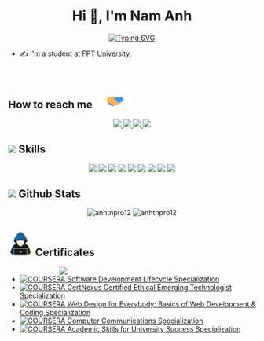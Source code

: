 <h1 align="center">Hi 👋, I'm Nam Anh</h1>
<p align="center">
  <a href="https://git.io/typing-svg"><img src="https://readme-typing-svg.demolab.com?font=Fira+Code&pause=1000&center=true&vCenter=true&width=435&lines=A+web+developer+from+Vietnam" alt="Typing SVG" /></a>
</p>


- ✍ I'm a student at [FPT University](https://daihoc.fpt.edu.vn/).

<br />

## **How to reach me** <img src="https://github.com/0xAbdulKhalid/0xAbdulKhalid/raw/main/assets/mdImages/handshake.gif" width ="80">

<p align="center">
  <a href="https://www.facebook.com/profile.php?id=100010520674916" alt="Facebook">
    <img src="https://img.icons8.com/fluent/48/000000/facebook-new.png" target="_blank" />
  </a> 
  <a href="https://github.com/anhtnpro12" alt="Github">
    <img src="https://img.icons8.com/fluent/48/000000/github.png"/>
  </a> 
  <a href="https://www.youtube.com/channel/UCzLVqvb_3ArLqOHWEiibDUw" alt="Youtube channel" target="_blank" >
    <img src="https://img.icons8.com/fluent/48/000000/youtube-play.png"/>
  </a> 
  <a href="mailto:anhtrinhnam02@gmail.com" alt="Email">
    <img src="https://img.icons8.com/fluent/48/000000/mailing.png"/>
  </a>
</p>

## <img src="https://media2.giphy.com/media/QssGEmpkyEOhBCb7e1/giphy.gif?cid=ecf05e47a0n3gi1bfqntqmob8g9aid1oyj2wr3ds3mg700bl&rid=giphy.gif" width ="25"> Skills
<p align="center">  
  <img src="https://img.icons8.com/color/48/000000/microsoft-sql-server.png"/>      
  <img src="https://img.icons8.com/color/48/000000/git.png"/>
  <img src="https://img.icons8.com/color/48/000000/github-2.png"/>
  <img src="https://img.icons8.com/color/48/null/gitlab.png"/>
  <img src="https://img.icons8.com/color/48/000000/visual-studio-code-2019.png"/>
  <img src="https://img.icons8.com/color/48/null/visual-studio--v2.png"/>    
  <img src="https://img.icons8.com/color/48/null/java-coffee-cup-logo--v1.png"/>
  <img src="https://img.icons8.com/fluency/48/null/c-plus-plus-logo.png"/>
  <img src="https://img.icons8.com/color/48/null/c-sharp-logo.png"/>
</p>

## <img src="https://media.giphy.com/media/iY8CRBdQXODJSCERIr/giphy.gif" width="35"><b> Github Stats </b>

<p align="center"> 
      <img src="https://github-readme-stats.vercel.app/api/top-langs/?username=anhtnpro12&bg_color=FFFFFF00&text_color=179fa3&layout=compact&hide=CSS&langs_count=10&custom_title=Top%20ng%C3%B4n%20ng%E1%BB%AF%20%C4%91%C6%B0%E1%BB%A3c%20d%C3%B9ng" alt="anhtnpro12" width="50%"/>      
      <img src="https://github-readme-stats.vercel.app/api?username=anhtnpro12&bg_color=FFFFFF00&text_color=179fa3&show_icons=true&count_private=true&include_all_commits=true&custom_title=Hoạt%20động%20trên%20Github" alt="anhtnpro12" width="50%"/>    
</p>

## <picture><img src = "https://github.com/0xAbdulKhalid/0xAbdulKhalid/raw/main/assets/mdImages/about_me.gif" width = 50px></picture> Certificates

<img align="right" width="400" src="https://github.githubassets.com/images/modules/profile/profile-joined-github.svg">

- [![COURSERA](https://img.shields.io/badge/-COURSERA-green) Software Development Lifecycle Specialization](https://www.coursera.org/account/accomplishments/specialization/certificate/26UCZJP3MJS4)
- [![COURSERA](https://img.shields.io/badge/-COURSERA-green) CertNexus Certified Ethical Emerging Technologist Specialization](https://www.coursera.org/account/accomplishments/specialization/certificate/NATBMLX8SNPX)
- [![COURSERA](https://img.shields.io/badge/-COURSERA-green) Web Design for Everybody: Basics of Web Development & Coding Specialization](https://www.coursera.org/account/accomplishments/specialization/certificate/JTX4VLFHNV3F)
- [![COURSERA](https://img.shields.io/badge/-COURSERA-green) Computer Communications Specialization](https://www.coursera.org/account/accomplishments/specialization/certificate/J4WGU5JFCNSP)
- [![COURSERA](https://img.shields.io/badge/-COURSERA-green) 
Academic Skills for University Success Specialization](https://www.coursera.org/account/accomplishments/specialization/certificate/R3BXXLTXWR8L)
